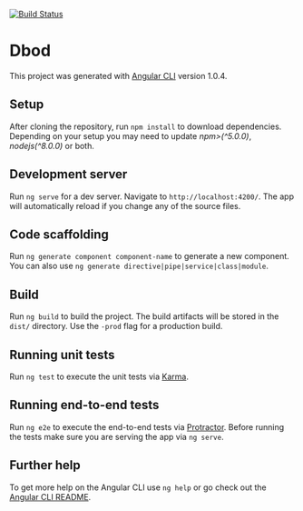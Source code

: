 [![Build Status](https://travis-ci.org/cerndb/dbod-web.svg?branch=master)](https://travis-ci.org/cerndb/dbod-web)

# Dbod

This project was generated with [Angular CLI](https://github.com/angular/angular-cli) version 1.0.4.

## Setup

After cloning the repository, run `npm install` to download dependencies.
Depending on your setup you may need to update *npm>(^5.0.0)*, *nodejs(^8.0.0)* or both.


## Development server

Run `ng serve` for a dev server. Navigate to `http://localhost:4200/`. The app will automatically reload if you change any of the source files.

## Code scaffolding

Run `ng generate component component-name` to generate a new component. You can also use `ng generate directive|pipe|service|class|module`.

## Build

Run `ng build` to build the project. The build artifacts will be stored in the `dist/` directory. Use the `-prod` flag for a production build.

## Running unit tests

Run `ng test` to execute the unit tests via [Karma](https://karma-runner.github.io).

## Running end-to-end tests

Run `ng e2e` to execute the end-to-end tests via [Protractor](http://www.protractortest.org/).
Before running the tests make sure you are serving the app via `ng serve`.

## Further help

To get more help on the Angular CLI use `ng help` or go check out the [Angular CLI README](https://github.com/angular/angular-cli/blob/master/README.md).
